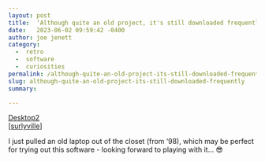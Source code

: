 ```yaml
---
layout: post
title:  ‘Although quite an old project, it's still downloaded frequently.’
date:   2023-06-02 09:59:42 -0400
author: joe jenett
category:
  -  retro
  -  software
  -  curiosities
permalink: /although-quite-an-old-project-its-still-downloaded-frequently/
slug: although-quite-an-old-project-its-still-downloaded-frequently
summary: 

---
```

<p><a title="Desktop2" href="http://www.mevis-research.de/~ritter/awakeideas/desktop.html">Desktop2</a><br>[<a title="surlyville" href="https://pinboard.in/u:surlyville">surlyville</a>]</p>
I just pulled an old laptop out of the closet (from ‘98), which may be perfect for trying out this software - looking forward to playing with it... 😎

<a style="display:none;" href="https://brid.gy/publish/mastodon"><small>(cross-posted to mastodon)</small></a>